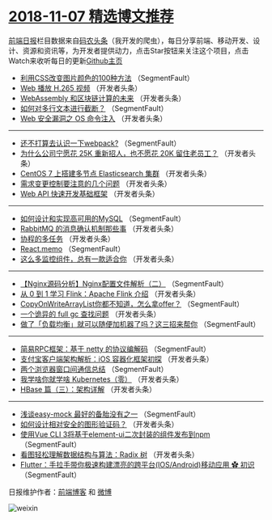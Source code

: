 # [2018-11-07 精选博文推荐](http://hao.caibaojian.com/date/2018/11/07)

[前端日报](http://caibaojian.com/c/news)栏目数据来自[码农头条](http://hao.caibaojian.com/)（我开发的爬虫），每日分享前端、移动开发、设计、资源和资讯等，为开发者提供动力，点击Star按钮来关注这个项目，点击Watch来收听每日的更新[Github主页](https://github.com/kujian/frontendDaily)
* [利用CSS改变图片颜色的100种方法](http://hao.caibaojian.com/91125.html) （SegmentFault）
* [Web 播放 H.265 视频](http://hao.caibaojian.com/91078.html) （开发者头条）
* [WebAssembly 和区块链计算的未来](http://hao.caibaojian.com/91085.html) （开发者头条）
* [如何对多行文本进行截断？](http://hao.caibaojian.com/91121.html) （SegmentFault）
* [Web 安全漏洞之 OS 命令注入](http://hao.caibaojian.com/91081.html) （开发者头条）

***
* [还不打算去认识一下webpack?](http://hao.caibaojian.com/91113.html) （SegmentFault）
* [为什么公司宁愿花 25K 重新招人，也不愿花 20K 留住老员工？](http://hao.caibaojian.com/91071.html) （开发者头条）
* [CentOS 7 上搭建多节点 Elasticsearch 集群](http://hao.caibaojian.com/91073.html) （开发者头条）
* [需求变更控制要注意的几个问题](http://hao.caibaojian.com/91086.html) （开发者头条）
* [Web API 快速开发基础框架](http://hao.caibaojian.com/91076.html) （开发者头条）

***
* [如何设计和实现高可用的MySQL](http://hao.caibaojian.com/91110.html) （SegmentFault）
* [RabbitMQ 的消息确认机制那些事](http://hao.caibaojian.com/91068.html) （开发者头条）
* [协程的多任务](http://hao.caibaojian.com/91079.html) （开发者头条）
* [React.memo](http://hao.caibaojian.com/91111.html) （SegmentFault）
* [这么多监控组件，总有一款适合你](http://hao.caibaojian.com/91069.html) （开发者头条）

***
* [【Nginx源码分析】Nginx配置文件解析（二）](http://hao.caibaojian.com/91122.html) （SegmentFault）
* [从 0 到 1 学习 Flink：Apache Flink 介绍](http://hao.caibaojian.com/91080.html) （开发者头条）
* [CopyOnWriteArrayList你都不知道，怎么拿offer？](http://hao.caibaojian.com/91112.html) （SegmentFault）
* [一个诡异的 full gc 查找问题](http://hao.caibaojian.com/91070.html) （开发者头条）
* [做了「负载均衡」就可以随便加机器了吗？这三招来帮你](http://hao.caibaojian.com/91123.html) （SegmentFault）

***
* [简易RPC框架：基于 netty 的协议编解码](http://hao.caibaojian.com/91124.html) （SegmentFault）
* [支付宝客户端架构解析：iOS 容器化框架初探](http://hao.caibaojian.com/91082.html) （开发者头条）
* [两个浏览器窗口间通信总结](http://hao.caibaojian.com/91114.html) （SegmentFault）
* [我学啥你就学啥 Kubernetes（零）](http://hao.caibaojian.com/91072.html) （开发者头条）
* [HBase 篇（三）：架构详解](http://hao.caibaojian.com/91083.html) （开发者头条）

***
* [浅谈easy-mock 最好的备胎没有之一](http://hao.caibaojian.com/91115.html) （SegmentFault）
* [如何设计相对安全的图形验证码？](http://hao.caibaojian.com/91084.html) （开发者头条）
* [使用Vue CLI 3将基于element-ui二次封装的组件发布到npm](http://hao.caibaojian.com/91116.html) （SegmentFault）
* [看图轻松理解数据结构与算法：Radix 树](http://hao.caibaojian.com/91074.html) （开发者头条）
* [Flutter：手拉手带你极速构建漂亮的跨平台(IOS/Android)移动应用 ✿ 初识](http://hao.caibaojian.com/91117.html) （SegmentFault）

日报维护作者：[前端博客](http://caibaojian.com/) 和 [微博](http://caibaojian.com/go/weibo)

![weixin](https://user-images.githubusercontent.com/3055447/38468989-651132ac-3b80-11e8-8e6b-15122322a9d7.png)